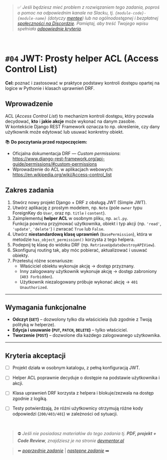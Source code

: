 > :white_check_mark: *Jeśli będziesz mieć problem z rozwiązaniem tego zadania, poproś o pomoc na odpowiednim kanale na Slacku, tj. `{module-code}-{module-name}` (dotyczy [mentee](https://devmentor.pl/mentoring-javascript/)) lub na ogólnodostępnej i bezpłatnej [społeczności na Discordzie](https://devmentor.pl/discord). Pamiętaj, aby treść Twojego wpisu spełniała [odpowiednie kryteria](https://devmentor.pl/jak-prosic-o-pomoc/).*

&nbsp;

# `#04` JWT: Prosty helper ACL (Access Control List)


**Cel:** poznać i zastosować w praktyce podstawy kontroli dostępu opartej na logice w Pythonie i klasach uprawnień DRF.


## Wprowadzenie

ACL (*Access Control List*) to mechanizm kontroli dostępu, który pozwala decydować, **kto** i **jakie akcje** może wykonać na danym zasobie.  
W kontekście Django REST Framework oznacza to np. określenie, czy dany użytkownik może edytować lub usuwać konkretny obiekt.

📚 **Do poczytania przed rozpoczęciem:**  
- Oficjalna dokumentacja DRF — *Custom permissions*:  
  https://www.django-rest-framework.org/api-guide/permissions/#custom-permissions  
- Wprowadzenie do ACL w aplikacjach webowych:  
  https://en.wikipedia.org/wiki/Access-control_list


## Zakres zadania

1. Stwórz nowy projekt Django + DRF z obsługą JWT (Simple JWT).
2. Utwórz aplikację z prostym modelem, np. `Note` (pole `owner` typu ForeignKey do `User`, oraz np. `title` i `content`).
3. Zaimplementuj **helper ACL** w osobnym pliku, np. `acl.py`.  
   Funkcja powinna przyjmować użytkownika, obiekt i typ akcji (np. `'read'`, `'update'`, `'delete'`) i zwracać `True` lub `False`.
4. Utwórz **niestandardową klasę uprawnień** (`BasePermission`), która w metodzie `has_object_permission()` korzysta z tego helpera.
5. Podepnij tę klasę do widoku DRF (np. `RetrieveUpdateDestroyAPIView`).
6. Skonfiguruj routing tak, aby móc pobierać, aktualizować i usuwać obiekty.
7. Przetestuj różne scenariusze:
   - Właściciel obiektu wykonuje akcję → dostęp przyznany.
   - Inny zalogowany użytkownik wykonuje akcję → dostęp zabroniony (`403 Forbidden`).
   - Użytkownik niezalogowany próbuje wykonać akcję → `401 Unauthorized`.

---

## Wymagania funkcjonalne

- **Odczyt (`GET`)** – dozwolony tylko dla właściciela (lub zgodnie z Twoją polityką w helperze).
- **Edycja i usuwanie (`PUT`, `PATCH`, `DELETE`)** – tylko właściciel.
- **Tworzenie (`POST`)** – dozwolone dla każdego zalogowanego użytkownika.

---

## Kryteria akceptacji

- [ ] Projekt działa w osobnym katalogu, z pełną konfiguracją JWT.
- [ ] Helper ACL poprawnie decyduje o dostępie na podstawie użytkownika i akcji.
- [ ] Klasa uprawnień DRF korzysta z helpera i blokuje/zezwala na dostęp zgodnie z logiką.
- [ ] Testy potwierdzają, że różni użytkownicy otrzymują różne kody odpowiedzi (`200/403/401`) w zależności od sytuacji.


&nbsp;

> :no_entry: *Jeśli nie posiadasz materiałów do tego zadania tj. **PDF, projekt + Code Review**, znajdziesz je na stronie [devmentor.pl](https://devmentor.pl/workshop-{module-name})*

> :arrow_left: [*poprzednie zadanie*](./../03) | [*następne zadanie*](./../05) :arrow_right:
